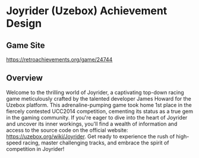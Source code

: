 # Joyrider (Uzebox) Achievement Design
## Game Site
https://retroachievements.org/game/24744
## Overview
Welcome to the thrilling world of Joyrider, a captivating top-down racing game meticulously crafted by the talented developer James Howard for the Uzebox platform. This adrenaline-pumping game took home 1st place in the fiercely contested UCC2014 competition, cementing its status as a true gem in the gaming community.
If you're eager to dive into the heart of Joyrider and uncover its inner workings, you'll find a wealth of information and access to the source code on the official website: https://uzebox.org/wiki/Joyrider. Get ready to experience the rush of high-speed racing, master challenging tracks, and embrace the spirit of competition in Joyrider!